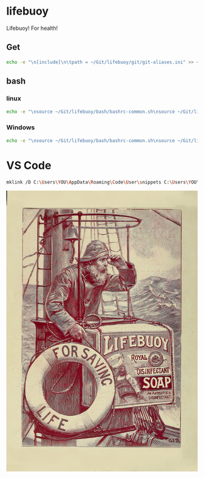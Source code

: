 # lifebuoy
Lifebuoy!  For health!

## Get

```sh
echo -e "\n[include]\n\tpath = ~/Git/lifebuoy/git/git-aliases.ini" >> ~/.gitconfig

```

## bash

### linux

```sh
echo -e "\nsource ~/Git/lifebuoy/bash/bashrc-common.sh\nsource ~/Git/lifebuoy/bash/bashrc-linux.sh\n" >> ~/.bashrc
```

### Windows

```sh
echo -e "\nsource ~/Git/lifebuoy/bash/bashrc-common.sh\nsource ~/Git/lifebuoy/bash/bashrc-windows.sh\n" >> ~/.bashrc
```


# VS Code



```sh
mklink /D C:\Users\YOU\AppData\Roaming\Code\User\snippets C:\Users\YOU\git\lifebuoy\vscode\snippets
```

<!-- Via: https://commons.wikimedia.org/wiki/File:Animal_Life_and_the_World_of_Nature;_A_magazine_of_Natural_History_(1903)_(18011899630).jpg -->
![Lifebuoy!  For health!](.lifebuoy.jpg)
